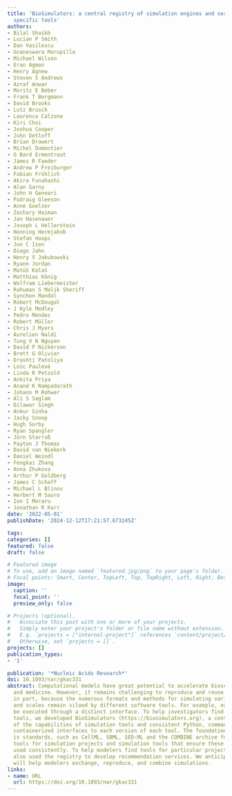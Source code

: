 ```yaml
---
title: 'BioSimulators: a central registry of simulation engines and services for recommending
  specific tools'
authors:
- Bilal Shaikh
- Lucian P Smith
- Dan Vasilescu
- Gnaneswara Marupilla
- Michael Wilson
- Eran Agmon
- Henry Agnew
- Steven S Andrews
- Azraf Anwar
- Moritz E Beber
- Frank T Bergmann
- David Brooks
- Lutz Brusch
- Laurence Calzone
- Kiri Choi
- Joshua Cooper
- John Detloff
- Brian Drawert
- Michel Dumontier
- G Bard Ermentrout
- James R Faeder
- Andrew P Freiburger
- Fabian Fröhlich
- Akira Funahashi
- Alan Garny
- John H Gennari
- Padraig Gleeson
- Anne Goelzer
- Zachary Haiman
- Jan Hasenauer
- Joseph L Hellerstein
- Henning Hermjakob
- Stefan Hoops
- Jon C Ison
- Diego Jahn
- Henry V Jakubowski
- Ryann Jordan
- Matúš Kalaš
- Matthias König
- Wolfram Liebermeister
- Rahuman S Malik Sheriff
- Synchon Mandal
- Robert McDougal
- J Kyle Medley
- Pedro Mendes
- Robert Müller
- Chris J Myers
- Aurelien Naldi
- Tung V N Nguyen
- David P Nickerson
- Brett G Olivier
- Drashti Patoliya
- Loïc Paulevé
- Linda R Petzold
- Ankita Priya
- Anand K Rampadarath
- Johann M Rohwer
- Ali S Saglam
- Dilawar Singh
- Ankur Sinha
- Jacky Snoep
- Hugh Sorby
- Ryan Spangler
- Jörn Starruß
- Payton J Thomas
- David van Niekerk
- Daniel Weindl
- Fengkai Zhang
- Anna Zhukova
- Arthur P Goldberg
- James C Schaff
- Michael L Blinov
- Herbert M Sauro
- Ion I Moraru
- Jonathan R Karr
date: '2022-05-01'
publishDate: '2024-12-12T17:21:57.673245Z'

tags:
categories: []
featured: false
draft: false

# Featured image
# To use, add an image named `featured.jpg/png` to your page's folder.
# Focal points: Smart, Center, TopLeft, Top, TopRight, Left, Right, BottomLeft, Bottom, BottomRight.
image:
  caption: ''
  focal_point: ''
  preview_only: false

# Projects (optional).
#   Associate this post with one or more of your projects.
#   Simply enter your project's folder or file name without extension.
#   E.g. `projects = ["internal-project"]` references `content/project/deep-learning/index.md`.
#   Otherwise, set `projects = []`.
projects: []
publication_types:
- '1'

publication: '*Nucleic Acids Research*'
doi: 10.1093/nar/gkac331
abstract: Computational models have great potential to accelerate bioscience, bioengineering,
  and medicine. However, it remains challenging to reproduce and reuse simulations,
  in part, because the numerous formats and methods for simulating various subsystems
  and scales remain siloed by different software tools. For example, each tool must
  be executed through a distinct interface. To help investigators find and use simulation
  tools, we developed BioSimulators (https://biosimulators.org), a central registry
  of the capabilities of simulation tools and consistent Python, command-line and
  containerized interfaces to each version of each tool. The foundation of BioSimulators
  is standards, such as CellML, SBML, SED-ML and the COMBINE archive format, and validation
  tools for simulation projects and simulation tools that ensure these standards are
  used consistently. To help modelers find tools for particular projects, we have
  also used the registry to develop recommendation services. We anticipate that BioSimulators
  will help modelers exchange, reproduce, and combine simulations.
links:
- name: URL
  url: https://doi.org/10.1093/nar/gkac331
---
```


